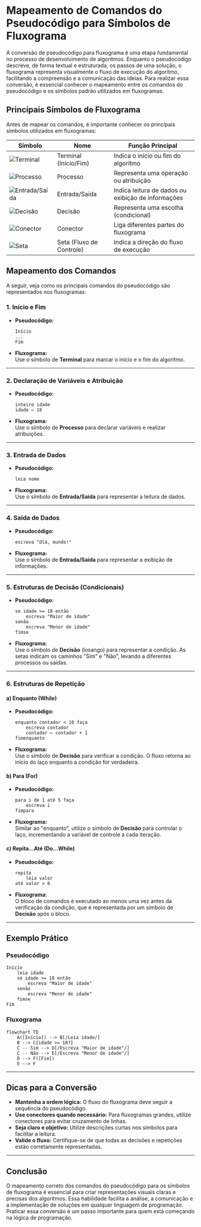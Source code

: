 # Mapeamento de Comandos do Pseudocódigo para Símbolos de Fluxograma

A conversão de pseudocódigo para fluxograma é uma etapa fundamental no processo de desenvolvimento de algoritmos. Enquanto o pseudocódigo descreve, de forma textual e estruturada, os passos de uma solução, o fluxograma representa visualmente o fluxo de execução do algoritmo, facilitando a compreensão e a comunicação das ideias. Para realizar essa conversão, é essencial conhecer o mapeamento entre os comandos do pseudocódigo e os símbolos padrão utilizados em fluxogramas.

## Principais Símbolos de Fluxograma

Antes de mapear os comandos, é importante conhecer os principais símbolos utilizados em fluxogramas:

| Símbolo         | Nome                        | Função Principal                                  |
|-----------------|----------------------------|---------------------------------------------------|
| ![Terminal](https://i.imgur.com/6Qw1QwA.png) | Terminal (Início/Fim)         | Indica o início ou fim do algoritmo               |
| ![Processo](https://i.imgur.com/1Qw1QwA.png) | Processo                     | Representa uma operação ou atribuição             |
| ![Entrada/Saída](https://i.imgur.com/2Qw1QwA.png) | Entrada/Saída                 | Indica leitura de dados ou exibição de informações|
| ![Decisão](https://i.imgur.com/3Qw1QwA.png)  | Decisão                      | Representa uma escolha (condicional)              |
| ![Conector](https://i.imgur.com/4Qw1QwA.png) | Conector                     | Liga diferentes partes do fluxograma              |
| ![Seta](https://i.imgur.com/5Qw1QwA.png)     | Seta (Fluxo de Controle)     | Indica a direção do fluxo de execução             |

## Mapeamento dos Comandos

A seguir, veja como os principais comandos do pseudocódigo são representados nos fluxogramas:

### 1. Início e Fim

- **Pseudocódigo:**  
  ```
  Início
  ...
  Fim
  ```
- **Fluxograma:**  
  Use o símbolo de **Terminal** para marcar o início e o fim do algoritmo.

---

### 2. Declaração de Variáveis e Atribuição

- **Pseudocódigo:**  
  ```
  inteiro idade
  idade ← 18
  ```
- **Fluxograma:**  
  Use o símbolo de **Processo** para declarar variáveis e realizar atribuições.

---

### 3. Entrada de Dados

- **Pseudocódigo:**  
  ```
  leia nome
  ```
- **Fluxograma:**  
  Use o símbolo de **Entrada/Saída** para representar a leitura de dados.

---

### 4. Saída de Dados

- **Pseudocódigo:**  
  ```
  escreva "Olá, mundo!"
  ```
- **Fluxograma:**  
  Use o símbolo de **Entrada/Saída** para representar a exibição de informações.

---

### 5. Estruturas de Decisão (Condicionais)

- **Pseudocódigo:**  
  ```
  se idade >= 18 então
      escreva "Maior de idade"
  senão
      escreva "Menor de idade"
  fimse
  ```
- **Fluxograma:**  
  Use o símbolo de **Decisão** (losango) para representar a condição. As setas indicam os caminhos "Sim" e "Não", levando a diferentes processos ou saídas.

---

### 6. Estruturas de Repetição

#### a) Enquanto (While)

- **Pseudocódigo:**  
  ```
  enquanto contador < 10 faça
      escreva contador
      contador ← contador + 1
  fimenquanto
  ```
- **Fluxograma:**  
  Use o símbolo de **Decisão** para verificar a condição. O fluxo retorna ao início do laço enquanto a condição for verdadeira.

#### b) Para (For)

- **Pseudocódigo:**  
  ```
  para i de 1 até 5 faça
      escreva i
  fimpara
  ```
- **Fluxograma:**  
  Similar ao "enquanto", utilize o símbolo de **Decisão** para controlar o laço, incrementando a variável de controle a cada iteração.

#### c) Repita...Até (Do...While)

- **Pseudocódigo:**  
  ```
  repita
      leia valor
  até valor > 0
  ```
- **Fluxograma:**  
  O bloco de comandos é executado ao menos uma vez antes da verificação da condição, que é representada por um símbolo de **Decisão** após o bloco.

---

## Exemplo Prático

### Pseudocódigo

```plaintext
Início
    leia idade
    se idade >= 18 então
        escreva "Maior de idade"
    senão
        escreva "Menor de idade"
    fimse
Fim
```

### Fluxograma

```mermaid
flowchart TD
    A([Início]) --> B[/Leia idade/]
    B --> C{idade >= 18?}
    C -- Sim --> D[/Escreva "Maior de idade"/]
    C -- Não --> E[/Escreva "Menor de idade"/]
    D --> F([Fim])
    E --> F
```

---

## Dicas para a Conversão

- **Mantenha a ordem lógica:** O fluxo do fluxograma deve seguir a sequência do pseudocódigo.
- **Use conectores quando necessário:** Para fluxogramas grandes, utilize conectores para evitar cruzamento de linhas.
- **Seja claro e objetivo:** Utilize descrições curtas nos símbolos para facilitar a leitura.
- **Valide o fluxo:** Certifique-se de que todas as decisões e repetições estão corretamente representadas.

---

## Conclusão

O mapeamento correto dos comandos do pseudocódigo para os símbolos de fluxograma é essencial para criar representações visuais claras e precisas dos algoritmos. Essa habilidade facilita a análise, a comunicação e a implementação de soluções em qualquer linguagem de programação. Praticar essa conversão é um passo importante para quem está começando na lógica de programação.